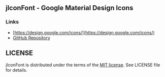 ## jIconFont - Google Material Design Icons

### Links

* [https://design.google.com/icons/](https://design.google.com/icons/)
* [GitHub Repository](https://github.com/google/material-design-icons/)

## LICENSE
jIconFont is distributed under the terms of the [MIT license](http://opensource.org/licenses/mit-license.html). See LICENSE file for details.


